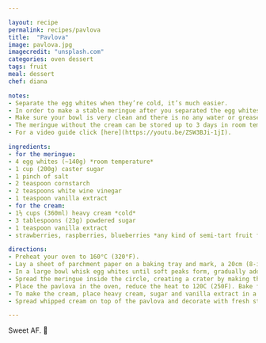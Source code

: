 ```yaml
---

layout: recipe
permalink: recipes/pavlova
title:  "Pavlova"
image: pavlova.jpg
imagecredit: "unsplash.com"
categories: oven dessert
tags: fruit
meal: dessert
chef: diana

notes: 
- Separate the egg whites when they’re cold, it’s much easier.
- In order to make a stable meringue after you separated the egg whites, bring them to room temperature.
- Make sure your bowl is very clean and there is no any water or grease, otherwise you’ll not be able to rich stiff peaks.
- The meringue without the cream can be stored up to 3 days in room temperature.
- For a video guide click [here](https://youtu.be/ZSW3BJi-1jI).

ingredients:
- for the meringue:
- 4 egg whites (~140g) *room temperature*
- 1 cup (200g) caster sugar
- 1 pinch of salt
- 2 teaspoon cornstarch
- 2 teaspoons white wine vinegar
- 1 teaspoon vanilla extract
- for the cream:
- 1½ cups (360ml) heavy cream *cold*
- 3 tablespoons (23g) powdered sugar
- 1 teaspoon vanilla extract
- strawberries, raspberries, blueberries *any kind of semi-tart fruit fits perfectly*

directions:
- Preheat your oven to 160°C (320°F).
- Lay a sheet of parchment paper on a baking tray and mark, a 20cm (8-inch) circle. Turn it upside down. Set aside.
- In a large bowl whisk egg whites until soft peaks form, gradually add sugar, until stiff peaks form and the meringue looks glossy. Add white wine vinegar, cornstarch, vanilla extract and beat on low speed until incorporated.
- Spread the meringue inside the circle, creating a crater by making the sides a little higher than the middle.
- Place the pavlova in the oven, reduce the heat to 120C (250F). Bake for 75 minutes, then turn off the heat and let the Pavlova cool completely (at least 4 hours) inside the oven.
- To make the cream, place heavy cream, sugar and vanilla extract in a large bowl. Beat to stiff peaks.
- Spread whipped cream on top of the pavlova and decorate with fresh strawberries.

---
```


Sweet AF. 🔪
